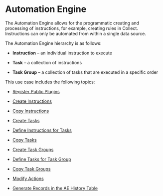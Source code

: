 # Automation Engine

The Automation Engine allows for the programmatic creating and
processing of instructions, for example, creating rules in Collect.
Instructions can only be automated from within a single data source.

The Automation Engine hierarchy is as follows:

  - **Instruction** – an individual instruction to execute

  - **Task** – a collection of instructions

  - **Task Group** – a collection of tasks that are executed in a
    specific order

This use case includes the following topics:

  - [Register Public Plugins](Register_Public_Plugins.htm)

  - [Create Instructions](Create_Instructions.htm)

  - [Copy Instructions](Copy_Instructions.htm)

  - [Create Tasks](Create_Tasks.htm)

  - [Define Instructions for Tasks](Define_Instructions_for_Tasks.htm)

  - [Copy Tasks](Copy_Tasks.htm)

  - [Create Task Groups](Create_Task_Groups.htm)

  - [Define Tasks for Task Group](Define_Tasks_for_Task_Group.htm)

  - [Copy Task Groups](Copy_Task_Groups.htm)

  - [Modify Actions](Modify_Actions.htm)

  - [Generate Records in the AE History
    Table](Generate_Records_in_the_AE_History_Table.htm)
